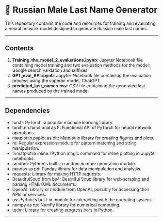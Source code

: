 # 🚀 Russian Male Last Name Generator

This repository contains the code and resources for training and evaluating a neural network model designed to generate Russian male last names.

---

## Contents

1. **Training_the_model_2_evaluations.ipynb**: Jupyter Notebook file containing model training and two evaluation methods for the model: Google search validation and suffixes.
2. **GPT_eval_API.ipynb**: Jupyter Notebook file containing the evaluation process using the superior model, ChatGPT.
3. **predicted_last_names.csv**: CSV file containing the generated last names produced by the trained model.

---

## Dependencies

- torch: PyTorch, a popular machine learning library.
- torch.nn.functional as F: Functional API of PyTorch for neural network operations.
- matplotlib.pyplot as plt: Matplotlib library for creating figures and plots.
- re: Regular expression module for pattern matching and string manipulation.
- %matplotlib inline: IPython magic command for inline plotting in Jupyter notebooks.
- random: Python's built-in random number generation module.
- pandas as pd: Pandas library for data manipulation and analysis.
- requests: Library for making HTTP requests.
- BeautifulSoup from bs4: Beautiful Soup library for web scraping and parsing HTML/XML documents.
- OpenAI: Library or module from OpenAI, possibly for accessing their APIs or services.
- os: Python's built-in module for interacting with the operating system.
- numpy as np: NumPy library for numerical computing.
- tqdm: Library for creating progress bars in Python.

---

